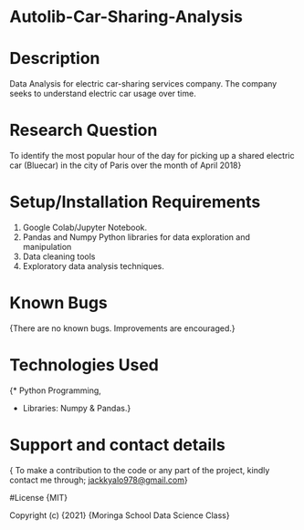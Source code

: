 # Autolib-Car-Sharing-Analysis
# Description
Data Analysis for electric car-sharing services company.
The company seeks to understand electric car usage over time.

# Research Question
To identify the most popular hour of the day for picking up a shared electric car (Bluecar) in the city of Paris over the month of April 2018}

# Setup/Installation Requirements
1. Google Colab/Jupyter Notebook.
2. Pandas and Numpy Python libraries for data exploration and manipulation
3. Data cleaning tools
4. Exploratory data analysis techniques.

# Known Bugs
{There are no known bugs.
Improvements are encouraged.}

# Technologies Used
{* Python Programming,
* Libraries: Numpy & Pandas.} 

# Support and contact details
{ To make a contribution to the code or any part of the project, kindly contact me through; jackkyalo978@gmail.com}

#License
{MIT}

Copyright (c) {2021} {Moringa School Data Science Class}
